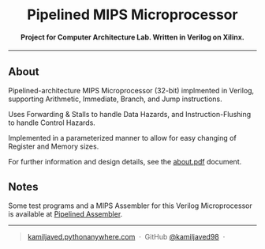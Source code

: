
<h1 align="center">
  <br>
  Pipelined MIPS Microprocessor
  <br>
</h1>

<h4 align="center">Project for Computer Architecture Lab. Written in Verilog on Xilinx.</h4>


<hr>

## About
Pipelined-architecture MIPS Microprocessor (32-bit) implmented in Verilog, supporting 
Arithmetic, Immediate, Branch, and Jump instructions. <p> Uses Forwarding & Stalls to handle Data Hazards, and Instruction-Flushing to handle Control Hazards. </p> <p> Implemented in a parameterized manner to allow for easy changing of Register and Memory sizes.</p>
For further information and design details, see the [about.pdf](https://drive.google.com/file/d/1YdnUR3UkagfX-PjxKnQS0fLA3fbLDMo2/view?usp=sharing) document.

## Notes

Some test programs and a MIPS Assembler for this Verilog Microprocessor is available at [Pipelined Assembler](https://github.com/kamiljaved98/mips-assembler).

---

> [kamiljaved.pythonanywhere.com](https://kamiljaved.pythonanywhere.com/) &nbsp;&middot;&nbsp;
> GitHub [@kamiljaved98](https://github.com/kamiljaved98) &nbsp;&middot;&nbsp;
